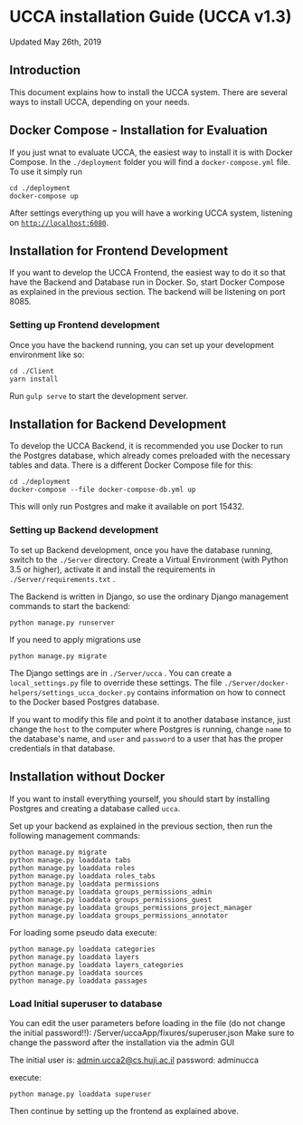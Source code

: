 # UCCA installation Guide (UCCA v1.3)
Updated May 26th, 2019

## Introduction
This document explains how to install the UCCA system. There are several ways to install UCCA, depending on your needs.

## Docker Compose - Installation for Evaluation
If you just wnat to evaluate UCCA, the easiest way to install it is with Docker Compose. In the `./deployment` folder you will find a `docker-compose.yml` file. To use it simply run

    cd ./deployment
    docker-compose up

After settings everything up you will have a working UCCA system, listening on [`http://localhost:6080`](http://localhost:6080).

## Installation for Frontend Development
If you want to develop the UCCA Frontend, the easiest way to do it so that have the Backend and Database run in Docker. So, start Docker Compose as explained in the previous section. The backend will be listening on port 8085.

### Setting up Frontend development
Once you have the backend running, you can set up your development environment like so:

    cd ./Client
    yarn install


Run `gulp serve` to start the development server.

## Installation for Backend Development

To develop the UCCA Backend, it is recommended you use Docker to run the Postgres database, which already comes preloaded with the necessary tables and data. There is a different Docker Compose file for this:

    cd ./deployment
    docker-compose --file docker-compose-db.yml up

This will only run Postgres and make it available on port 15432.

### Setting up Backend development
To set up Backend development, once you have the database running, switch to the `./Server` directory. Create a Virtual Environment (with Python 3.5 or higher), activate it and install the requirements in `./Server/requirements.txt` .

The Backend is written in Django, so use the ordinary Django management commands to start the backend:

    python manage.py runserver

If you need to apply migrations use

    python manage.py migrate

The Django settings are in `./Server/ucca` . You can create a `local_settings.py` file to override these settings. The file `./Server/docker-helpers/settings_ucca_docker.py` contains information on how to connect to the Docker based Postgres database.

If you want to modify this file and point it to another database instance, just change the `host` to the computer where Postgres is running, change `name` to the database's name, and `user` and `password` to a user that has the proper credentials in that database.

## Installation without Docker

If you want to install everything yourself, you should start by installing Postgres and creating a database called `ucca`.

Set up your backend as explained in the previous section, then run the following management commands:

    python manage.py migrate
    python manage.py loaddata tabs
    python manage.py loaddata roles
    python manage.py loaddata roles_tabs
    python manage.py loaddata permissions
    python manage.py loaddata groups_permissions_admin
    python manage.py loaddata groups_permissions_guest
    python manage.py loaddata groups_permissions_project_manager
    python manage.py loaddata groups_permissions_annotator

For loading some pseudo data execute:
    
    python manage.py loaddata categories
    python manage.py loaddata layers
    python manage.py loaddata layers_categories
    python manage.py loaddata sources
    python manage.py loaddata passages


### Load Initial superuser to database
You can edit the user parameters before loading in the file (do not change the initial password!!):
/Server/uccaApp/fixures/superuser.json
Make sure to change the password after the installation via the admin GUI

The initial user is: admin.ucca2@cs.huji.ac.il
password: adminucca 

execute:

    python manage.py loaddata superuser

Then continue by setting up the frontend as explained above.
